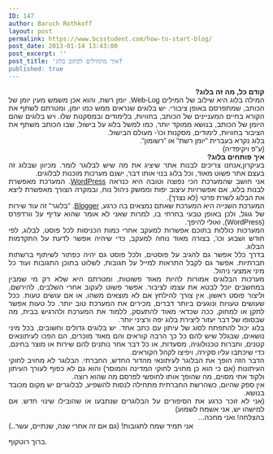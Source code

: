 ```yaml
---
ID: 147
author: Baruch Rothkoff
layout: post
permalink: https://www.bcsstudent.com/how-to-start-blog/
post_date: 2013-01-14 13:43:00
post_excerpt: ''
post_title: 'איך מתחילים לכתוב בלוג?
published: true
---
```


<div dir="rtl" style="text-align:right;"><span style="font-family:Arial, Helvetica, sans-serif;">
</span><span style="font-family:Arial, Helvetica, sans-serif;"><b>קודם כל, מה זה בלוג?</b></span>
<div style="text-align:justify;"><span style="font-family:Arial, Helvetica, sans-serif;">המילה בלוג היא שילוב של המילים Web-Log, יומן רשת, והוא אכן משמש מעין יומן של הכותב, שמתפרסם באופן ציבורי. יש בלוגים שנראים ממש כמו יומן, ומטרתם לשתף את הקורא בחיים המעניינים של הכותב, בחוויות, בלימודים ובמסקנות שלו. ויש בלוגים שהם היומן של הכותב, בנושא ממוקד יותר, כמו למשל בלוג על בישול, שבו הכותב משתף את הציבור בחוויות, לימודים, מסקנות וכו'- מעולם הבישול.</span></div>
<div style="text-align:justify;"><span style="font-family:Arial, Helvetica, sans-serif;">בלוג נקרא בעברית "יומן רשת" או "רשומון".</span></div>
<div style="text-align:justify;"><span style="font-family:Arial, Helvetica, sans-serif;">(ע"פ ויקיפדיה)</span></div>
<div style="text-align:justify;"><span style="font-family:Arial, Helvetica, sans-serif;">
</span></div>
<div style="text-align:justify;"><span style="font-family:Arial, Helvetica, sans-serif;">
</span></div>
<div style="text-align:justify;"><span style="font-family:Arial, Helvetica, sans-serif;"><b>איך פותחים בלוג?</b></span></div>
<div style="text-align:justify;"><span style="font-family:Arial, Helvetica, sans-serif;">בעיקרון,אנחנו צריכים לבנות אתר שיציג את מה שיש לבלוגר לומר. מכיוון שבלוג זה בעצם אתר פשוט מאוד, וכל בלוג בנוי אותו דבר, ישנם מערכות מוכנות לבלוגים.</span></div>
<div style="text-align:justify;"><span style="font-family:Arial, Helvetica, sans-serif;">אני חושב שהמערכת הכי נפוצה וטובה היא כנראה <a href="http://he.wordpress.com/" target="_blank">WordPress</a>. המערכת מאפשרת לבנות בלוג, אם אפשרויות עיצוב יפות וממשק ניהול נוח, ובמקרה הצורך מאפשרת ליצא את הבלוג לשרת פרטי (לא נצרך).</span></div>
<div style="text-align:justify;"><span style="font-family:Arial, Helvetica, sans-serif;">המערכת השנייה היא המערכת שאתם נמצאים בה כרגע, <a href="http://www.blogger.com/" target="_blank">Blogger</a>. "בלוגר" זה עוד שירות של גוגל, ולכן באופן טבעי בחרתי בו, למרות שאני לא אומר שהוא עדיף על וורדפרס (WordPress), ואולי להיפך.</span></div>
<div style="text-align:justify;"><span style="font-family:Arial, Helvetica, sans-serif;">
</span></div>
<div style="text-align:justify;"><span style="font-family:Arial, Helvetica, sans-serif;">המערכות כוללות בתוכם אפשרות למעקב אחרי כמות הכניסות לכל פוסט, לבלוג, לפי חודש ושבוע וכו', בצורה מאוד נוחה למעקב, כדי שיהיה אפשר לדעת על התקדמות הבלוג.</span></div>
<div style="text-align:justify;"><span style="font-family:Arial, Helvetica, sans-serif;">בדרך כלל אפשר גם להגיב על פוסטים, ולכל פוסט גם יהיה כפתור לשיתוף ברשתות חברתיות. אפשר גם לקבל התראות למייל על תגובות, לשלוט בתוכן התגובות ועוד כל מיני אמצעי ניהול.</span></div>
<div style="text-align:justify;"><span style="font-family:Arial, Helvetica, sans-serif;">
</span></div>
<div style="text-align:justify;"><span style="font-family:Arial, Helvetica, sans-serif;">מערכות הבלוגים אמורות להיות מאוד פשוטות, ומטרתם היא שלא רק מי שמבין במחשבים יוכל לבטא את עצמו לציבור. אפשר פשוט לעקוב אחרי השלבים, להירשם, וליצור פוסט ראשון. אין צורך להילחץ אם לא מוצאים משהו, או אם עושים טעות. ככל שעושים טעויות ונוגעים ביותר דברים, מכירים את המערכת טוב יותר. כל טעות אפשר לתקן או למחוק, ככה שכדאי מאוד להתעסק, ללמוד את המערכת ולהרגיש בבית, מה שבסופו של דבר יעזור ליצירת בלוג יפה ורציני יותר.</span></div>
<div style="text-align:justify;"><span style="font-family:Arial, Helvetica, sans-serif;">
</span></div>
<div style="text-align:justify;"><span style="font-family:Arial, Helvetica, sans-serif;">
</span></div>
<div style="text-align:justify;"><span style="font-family:Arial, Helvetica, sans-serif;">בלוג יכול להתפתח לסוג של עיתון עם כתב אחד. יש בלוגים גדולים וחשובים, בכל מיני נושאים, שבגלל שיש להם כל כך הרבה קוראים והם מאוד מוכרים, הם הפכו לעיתונאים קטנים, וחברות טכנולוגיה, מסעדות, או כל דבר אחר נותנים להם שירות או מוצר בחינם, כדי שיכתבו עליו סקירה, ויפיצו לקהל הקוראים.</span></div>
<div style="text-align:justify;"><span style="font-family:Arial, Helvetica, sans-serif;">הדבר הזה הופך את הבלוגר לעיתונאי מהדור החדש, החברתי. הבלוגר לא מחויב לחוקי העיתונות (אם כי הוא כן מחויב לחוקי המדינה והמוסר) והוא גם לא כפוף לעורך העיתון ולקוד אתי מסוים, מה שהופך אותו לחופשי לפרסם מה שהוא רוצה.</span></div>
<div style="text-align:justify;"><span style="font-family:Arial, Helvetica, sans-serif;">אין ספק שהיום, כשהרשת החברתית מתחילה לנסות להשפיע, לבלוגרים יש מקום מכובד בנושא.</span></div>
<div style="text-align:justify;"><span style="font-family:Arial, Helvetica, sans-serif;">(אני לא זוכר כרגע את הסיפורים על הבלוגרים שנתבעו או שהובילו שינוי חדש. אם למישהו יש, אני אשמח לשמוע)</span></div>
<div style="text-align:justify;"><span style="font-family:Arial, Helvetica, sans-serif;">
</span></div>
<div style="text-align:justify;"><span style="font-family:Arial, Helvetica, sans-serif;">בהצלחה! ואני מחכה...</span></div>
</div>
<div class="blogger-post-footer">אני תמיד שמח לתגובות!
(גם אם זה אחרי שנה, שנתיים, עשר..)

ברוך רוטקוף.

</div>